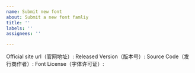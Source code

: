 ```yaml
---
name: Submit new font
about: Submit a new font famliy
title: ''
labels: ''
assignees: ''

---
```


Official site url（官网地址）: 
Released Version（版本号）: 
Source Code（发行商作者）: 
Font License（字体许可证）:

